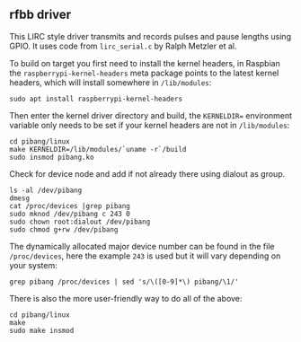 rfbb driver
-----------

This LIRC style driver transmits and records pulses and pause lengths
using GPIO.  It uses code from `lirc_serial.c` by Ralph Metzler et al.

To build on target you first need to install the kernel headers, in
Raspbian the `raspberrypi-kernel-headers` meta package points to the
latest kernel headers, which will install somewhere in `/lib/modules`:

    sudo apt install raspberrypi-kernel-headers

Then enter the kernel driver directory and build, the `KERNELDIR=`
environment variable only needs to be set if your kernel headers are not
in `/lib/modules`:

    cd pibang/linux
    make KERNELDIR=/lib/modules/`uname -r`/build
    sudo insmod pibang.ko

Check for device node and add if not already there using dialout as
group.

    ls -al /dev/pibang
    dmesg
    cat /proc/devices |grep pibang
    sudo mknod /dev/pibang c 243 0
    sudo chown root:dialout /dev/pibang
    sudo chmod g+rw /dev/pibang

The dynamically allocated major device number can be found in the file
`/proc/devices`, here the example `243` is used but it will vary
depending on your system:

    grep pibang /proc/devices | sed 's/\([0-9]*\) pibang/\1/'

There is also the more user-friendly way to do all of the above:

    cd pibang/linux
    make
	sudo make insmod

